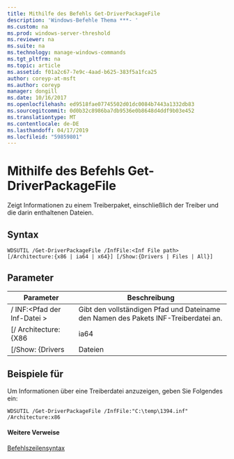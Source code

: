 ```yaml
---
title: Mithilfe des Befehls Get-DriverPackageFile
description: 'Windows-Befehle Thema ***- '
ms.custom: na
ms.prod: windows-server-threshold
ms.reviewer: na
ms.suite: na
ms.technology: manage-windows-commands
ms.tgt_pltfrm: na
ms.topic: article
ms.assetid: f01a2c67-7e9c-4aad-b625-383f5a1fca25
author: coreyp-at-msft
ms.author: coreyp
manager: dongill
ms.date: 10/16/2017
ms.openlocfilehash: ed9518fae07745502d01dc0084b7443a1332db83
ms.sourcegitcommit: 0d0b32c8986ba7db9536e0b8648d4ddf9b03e452
ms.translationtype: MT
ms.contentlocale: de-DE
ms.lasthandoff: 04/17/2019
ms.locfileid: "59859801"
---
```

# <a name="using-the-get-driverpackagefile-command"></a>Mithilfe des Befehls Get-DriverPackageFile



Zeigt Informationen zu einem Treiberpaket, einschließlich der Treiber und die darin enthaltenen Dateien.

## <a name="syntax"></a>Syntax

```
WDSUTIL /Get-DriverPackageFile /InfFile:<Inf File path> [/Architecture:{x86 | ia64 | x64}] [/Show:{Drivers | Files | All}]
```

## <a name="parameters"></a>Parameter

|Parameter|Beschreibung|
|---------|-----------|
|/ INF:\<Pfad der Inf-Datei >|Gibt den vollständigen Pfad und Dateiname den Namen des Pakets INF-Treiberdatei an.|
|[/ Architecture: {X86 | ia64 | x64}]|Gibt die Architektur des Treiberpakets.|
|[/Show: {Drivers | Dateien | All}]|Gibt an, die Paketinformationen angezeigt. Wenn **/anzeigen** nicht angegeben ist, wird standardmäßig nur den Treiber Paketmetadaten zurückgegeben werden. **Treiber** zeigt die Liste der Treiber in das Paket. **Dateien** zeigt die Liste der Dateien im Paket. **Alle** zeigt Dateien und Treiber.|

## <a name="BKMK_examples"></a>Beispiele für

Um Informationen über eine Treiberdatei anzuzeigen, geben Sie Folgendes ein:
```
WDSUTIL /Get-DriverPackageFile /InfFile:"C:\temp\1394.inf" /Architecture:x86
```

#### <a name="additional-references"></a>Weitere Verweise

[Befehlszeilensyntax](command-line-syntax-key.md)
